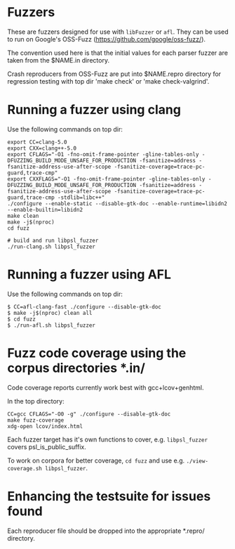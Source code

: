 # Fuzzers

These are fuzzers designed for use with `libFuzzer` or `afl`. They can
be used to run on Google's OSS-Fuzz (https://github.com/google/oss-fuzz/).

The convention used here is that the initial values for each parser fuzzer
are taken from the $NAME.in directory.

Crash reproducers from OSS-Fuzz are put into $NAME.repro directory for
regression testing with top dir 'make check' or 'make check-valgrind'.


# Running a fuzzer using clang

Use the following commands on top dir:
```
export CC=clang-5.0
export CXX=clang++-5.0
export CFLAGS="-O1 -fno-omit-frame-pointer -gline-tables-only -DFUZZING_BUILD_MODE_UNSAFE_FOR_PRODUCTION -fsanitize=address -fsanitize-address-use-after-scope -fsanitize-coverage=trace-pc-guard,trace-cmp"
export CXXFLAGS="-O1 -fno-omit-frame-pointer -gline-tables-only -DFUZZING_BUILD_MODE_UNSAFE_FOR_PRODUCTION -fsanitize=address -fsanitize-address-use-after-scope -fsanitize-coverage=trace-pc-guard,trace-cmp -stdlib=libc++"
./configure --enable-static --disable-gtk-doc --enable-runtime=libidn2 --enable-builtin=libidn2
make clean
make -j$(nproc)
cd fuzz

# build and run libpsl_fuzzer
./run-clang.sh libpsl_fuzzer
```


# Running a fuzzer using AFL

Use the following commands on top dir:

```
$ CC=afl-clang-fast ./configure --disable-gtk-doc
$ make -j$(nproc) clean all
$ cd fuzz
$ ./run-afl.sh libpsl_fuzzer
```

# Fuzz code coverage using the corpus directories *.in/

Code coverage reports currently work best with gcc+lcov+genhtml.

In the top directory:
```
CC=gcc CFLAGS="-O0 -g" ./configure --disable-gtk-doc
make fuzz-coverage
xdg-open lcov/index.html
```

Each fuzzer target has it's own functions to cover, e.g.
`libpsl_fuzzer` covers psl_is_public_suffix.

To work on corpora for better coverage, `cd fuzz` and use e.g.
`./view-coverage.sh libpsl_fuzzer`.


# Enhancing the testsuite for issues found

Each reproducer file should be dropped into the appropriate *.repro/
directory.
